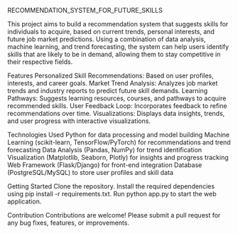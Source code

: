 RECOMMENDATION_SYSTEM_FOR_FUTURE_SKILLS

This project aims to build a recommendation system that suggests skills for individuals to acquire, based on current trends, personal interests, and future job market predictions. Using a combination of data analysis, machine learning, and trend forecasting, the system can help users identify skills that are likely to be in demand, allowing them to stay competitive in their respective fields.

Features
Personalized Skill Recommendations: Based on user profiles, interests, and career goals.
Market Trend Analysis: Analyzes job market trends and industry reports to predict future skill demands.
Learning Pathways: Suggests learning resources, courses, and pathways to acquire recommended skills.
User Feedback Loop: Incorporates feedback to refine recommendations over time.
Visualizations: Displays data insights, trends, and user progress with interactive visualizations.

Technologies Used
Python for data processing and model building
Machine Learning (scikit-learn, TensorFlow/PyTorch) for recommendations and trend forecasting
Data Analysis (Pandas, NumPy) for trend identification
Visualization (Matplotlib, Seaborn, Plotly) for insights and progress tracking
Web Framework (Flask/Django) for front-end integration
Database (PostgreSQL/MySQL) to store user profiles and skill data

Getting Started
Clone the repository.
Install the required dependencies using pip install -r requirements.txt.
Run python app.py to start the web application.

Contribution
Contributions are welcome! Please submit a pull request for any bug fixes, features, or improvements.
